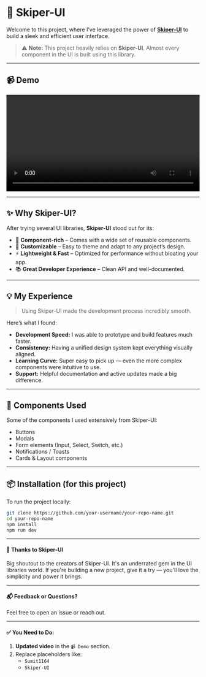 # 🚀 Skiper-UI

Welcome to this project, where I’ve leveraged the power of [**Skiper-UI**](https://www.npmjs.com/package/skiper-ui) to build a sleek and efficient user interface.

> ⚠️ **Note:** This project heavily relies on **Skiper-UI**. Almost every component in the UI is built using this library.

---

## 📹 Demo


<video width="100%" controls>
  <source src="/assets/Demo.mp4" type="video/mp4">
  Your browser does not support the video tag.
</video>


---

## ✨ Why Skiper-UI?

After trying several UI libraries, **Skiper-UI** stood out for its:

- 🧩 **Component-rich** – Comes with a wide set of reusable components.
- 🎨 **Customizable** – Easy to theme and adapt to any project’s design.
- ⚡ **Lightweight & Fast** – Optimized for performance without bloating your app.
- 📚 **Great Developer Experience** – Clean API and well-documented.

---

## 💡 My Experience

> Using Skiper-UI made the development process incredibly smooth.

Here’s what I found:

- **Development Speed:** I was able to prototype and build features much faster.
- **Consistency:** Having a unified design system kept everything visually aligned.
- **Learning Curve:** Super easy to pick up — even the more complex components were intuitive to use.
- **Support:** Helpful documentation and active updates made a big difference.

---

## 🧱 Components Used

Some of the components I used extensively from Skiper-UI:

- Buttons
- Modals
- Form elements (Input, Select, Switch, etc.)
- Notifications / Toasts
- Cards & Layout components


---

## 📦 Installation (for this project)

To run the project locally:

```bash
git clone https://github.com/your-username/your-repo-name.git
cd your-repo-name
npm install
npm run dev

```
---
#### 🙌 Thanks to Skiper-UI

Big shoutout to the creators of Skiper-UI. It's an underrated gem in the UI libraries world. If you're building a new project, give it a try — you'll love the simplicity and power it brings.

---

#### 📬 Feedback or Questions?

Feel free to open an issue
 or reach out.



---

#### ✅ You Need to Do:
1. **Updated video** in the `📹 Demo` section.
2. Replace placeholders like:
   - `Sumit1164`
   - `Skiper-UI`
